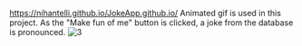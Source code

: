 https://nihantelli.github.io/JokeApp.github.io/
Animated gif is used in this project. As the "Make fun of me" button is clicked, a joke from the database is pronounced.
![3](https://user-images.githubusercontent.com/111304583/208913154-e05e2229-e432-4782-bdcb-9dfd6f473a31.PNG)
